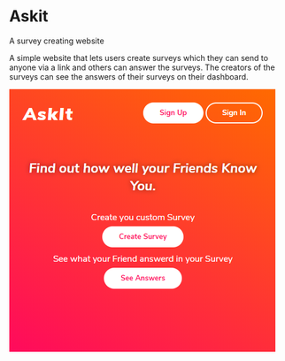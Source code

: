 # Askit
A survey creating website

A simple website that lets users create surveys which they can send to anyone via a link and others can answer the surveys. The creators of the surveys can see the answers of their surveys on their dashboard.

![](askit_scr.png)
